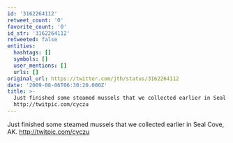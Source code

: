 ```yaml
---
id: '3162264112'
retweet_count: '0'
favorite_count: '0'
id_str: '3162264112'
retweeted: false
entities:
  hashtags: []
  symbols: []
  user_mentions: []
  urls: []
original_url: https://twitter.com/jth/status/3162264112
date: '2009-08-06T06:30:20.000Z'
title: >-
  Just finished some steamed mussels that we collected earlier in Seal Cove, AK.
  http://twitpic.com/cyczu
---
```


Just finished some steamed mussels that we collected earlier in Seal Cove, AK. http://twitpic.com/cyczu